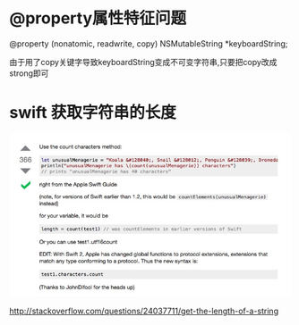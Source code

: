 # @property属性特征问题

@property (nonatomic, readwrite, copy) NSMutableString *keyboardString;

由于用了copy关键字导致keyboardString变成不可变字符串,只要把copy改成strong即可

# swift 获取字符串的长度

![](media/14471444561417/14471499581328.jpg)
 
 http://stackoverflow.com/questions/24037711/get-the-length-of-a-string


